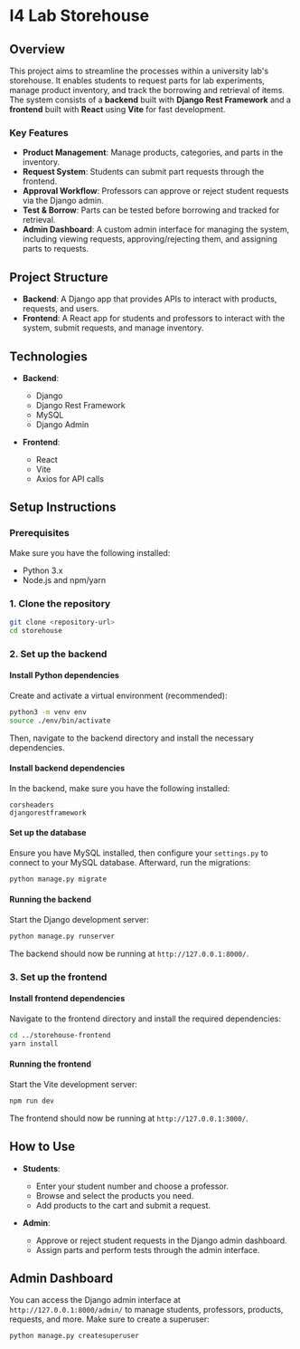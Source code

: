 # I4 Lab Storehouse 

## Overview

This project aims to streamline the processes within a university lab's storehouse. It enables students to request parts for lab experiments, manage product inventory, and track the borrowing and retrieval of items. The system consists of a **backend** built with **Django Rest Framework** and a **frontend** built with **React** using **Vite** for fast development.

### Key Features

- **Product Management**: Manage products, categories, and parts in the inventory.
- **Request System**: Students can submit part requests through the frontend.
- **Approval Workflow**: Professors can approve or reject student requests via the Django admin.
- **Test & Borrow**: Parts can be tested before borrowing and tracked for retrieval.
- **Admin Dashboard**: A custom admin interface for managing the system, including viewing requests, approving/rejecting them, and assigning parts to requests.

## Project Structure

- **Backend**: A Django app that provides APIs to interact with products, requests, and users.
- **Frontend**: A React app for students and professors to interact with the system, submit requests, and manage inventory.

## Technologies

- **Backend**:
  - Django
  - Django Rest Framework
  - MySQL
  - Django Admin

- **Frontend**:
  - React
  - Vite
  - Axios for API calls

## Setup Instructions

### Prerequisites

Make sure you have the following installed:

- Python 3.x
- Node.js and npm/yarn

### 1. Clone the repository

```bash
git clone <repository-url>
cd storehouse
```

### 2. Set up the backend

#### Install Python dependencies

Create and activate a virtual environment (recommended):

```bash
python3 -m venv env
source ./env/bin/activate
```

Then, navigate to the backend directory and install the necessary dependencies.

#### Install backend dependencies

In the backend, make sure you have the following installed:

```
corsheaders
djangorestframework
```

#### Set up the database

Ensure you have MySQL installed, then configure your `settings.py` to connect to your MySQL database. Afterward, run the migrations:

```bash
python manage.py migrate
```

#### Running the backend

Start the Django development server:

```bash
python manage.py runserver
```

The backend should now be running at `http://127.0.0.1:8000/`.

### 3. Set up the frontend

#### Install frontend dependencies

Navigate to the frontend directory and install the required dependencies:

```bash
cd ../storehouse-frontend
yarn install
```

#### Running the frontend

Start the Vite development server:

```bash
npm run dev
```

The frontend should now be running at `http://127.0.0.1:3000/`.

## How to Use

- **Students**: 
  - Enter your student number and choose a professor.
  - Browse and select the products you need.
  - Add products to the cart and submit a request.
  
- **Admin**: 
  - Approve or reject student requests in the Django admin dashboard.
  - Assign parts and perform tests through the admin interface.

## Admin Dashboard

You can access the Django admin interface at `http://127.0.0.1:8000/admin/` to manage students, professors, products, requests, and more. Make sure to create a superuser:

```bash
python manage.py createsuperuser
```